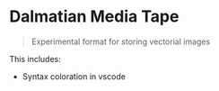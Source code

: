 # Dalmatian Media Tape

> Experimental format for storing vectorial images

This includes:

* Syntax coloration in vscode